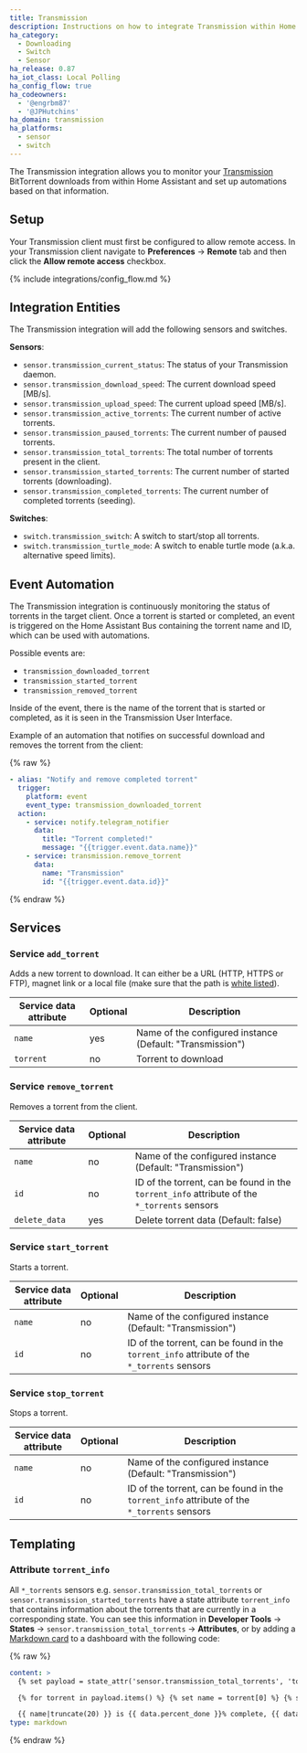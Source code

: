 ```yaml
---
title: Transmission
description: Instructions on how to integrate Transmission within Home Assistant.
ha_category:
  - Downloading
  - Switch
  - Sensor
ha_release: 0.87
ha_iot_class: Local Polling
ha_config_flow: true
ha_codeowners:
  - '@engrbm87'
  - '@JPHutchins'
ha_domain: transmission
ha_platforms:
  - sensor
  - switch
---
```


The Transmission integration allows you to monitor your [Transmission](https://www.transmissionbt.com/) BitTorrent downloads from within Home Assistant and set up automations based on that information.

## Setup

Your Transmission client must first be configured to allow remote access. In your Transmission client navigate to **Preferences** -> **Remote** tab and then click the **Allow remote access** checkbox.

{% include integrations/config_flow.md %}

## Integration Entities

The Transmission integration will add the following sensors and switches.

**Sensors**:
- `sensor.transmission_current_status`: The status of your Transmission daemon.
- `sensor.transmission_download_speed`: The current download speed [MB/s].
- `sensor.transmission_upload_speed`: The current upload speed [MB/s].
- `sensor.transmission_active_torrents`: The current number of active torrents.
- `sensor.transmission_paused_torrents`: The current number of paused torrents.
- `sensor.transmission_total_torrents`: The total number of torrents present in the client.
- `sensor.transmission_started_torrents`: The current number of started torrents (downloading).
- `sensor.transmission_completed_torrents`: The current number of completed torrents (seeding).

**Switches**:
- `switch.transmission_switch`: A switch to start/stop all torrents.
- `switch.transmission_turtle_mode`: A switch to enable turtle mode (a.k.a. alternative speed limits).

## Event Automation

The Transmission integration is continuously monitoring the status of torrents in the target client. Once a torrent is started or completed, an event is triggered on the Home Assistant Bus containing the torrent name and ID, which can be used with automations.

Possible events are:

- `transmission_downloaded_torrent`
- `transmission_started_torrent`
- `transmission_removed_torrent`

Inside of the event, there is the name of the torrent that is started or completed, as it is seen in the Transmission User Interface.

Example of an automation that notifies on successful download and removes the torrent from the client:

{% raw %}

```yaml
- alias: "Notify and remove completed torrent"
  trigger:
    platform: event
    event_type: transmission_downloaded_torrent
  action:
    - service: notify.telegram_notifier
      data:
        title: "Torrent completed!"
        message: "{{trigger.event.data.name}}"
    - service: transmission.remove_torrent
      data:
        name: "Transmission"
        id: "{{trigger.event.data.id}}"
```

{% endraw %}

## Services

### Service `add_torrent`

Adds a new torrent to download. It can either be a URL (HTTP, HTTPS or FTP), magnet link or a local file (make sure that the path is [white listed](/docs/configuration/basic/#allowlist_external_dirs)).

| Service data attribute | Optional | Description |
| ---------------------- | -------- | ----------- |
| `name`    | yes | Name of the configured instance (Default: "Transmission")
| `torrent` | no | Torrent to download

### Service `remove_torrent`

Removes a torrent from the client.

| Service data attribute | Optional | Description |
| ---------------------- | -------- | ----------- |
| `name`    | no | Name of the configured instance (Default: "Transmission")
| `id` | no | ID of the torrent, can be found in the `torrent_info` attribute of the `*_torrents` sensors
| `delete_data` | yes | Delete torrent data (Default: false)

### Service `start_torrent`

Starts a torrent.

| Service data attribute | Optional | Description |
| ---------------------- | -------- | ----------- |
| `name`    | no | Name of the configured instance (Default: "Transmission")
| `id` | no | ID of the torrent, can be found in the `torrent_info` attribute of the `*_torrents` sensors

### Service `stop_torrent`

Stops a torrent.

| Service data attribute | Optional | Description |
| ---------------------- | -------- | ----------- |
| `name`    | no | Name of the configured instance (Default: "Transmission")
| `id` | no | ID of the torrent, can be found in the `torrent_info` attribute of the `*_torrents` sensors

## Templating

### Attribute `torrent_info`

All `*_torrents` sensors e.g. `sensor.transmission_total_torrents` or `sensor.transmission_started_torrents` have a state attribute `torrent_info` that contains information about the torrents that are currently in a corresponding state. You can see this information in **Developer Tools** -> **States** -> `sensor.transmission_total_torrents` -> **Attributes**, or by adding a [Markdown card](/dashboards/markdown/) to a dashboard with the following code:

{% raw %}

```yaml
content: >
  {% set payload = state_attr('sensor.transmission_total_torrents', 'torrent_info') %}

  {% for torrent in payload.items() %} {% set name = torrent[0] %} {% set data = torrent[1] %}

  {{ name|truncate(20) }} is {{ data.percent_done }}% complete, {{ data.eta }} remaining {% endfor %}
type: markdown
```

{% endraw %}
